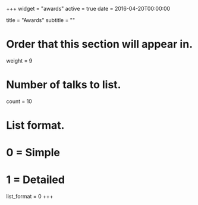 +++
widget = "awards"
active = true
date = 2016-04-20T00:00:00

title = "Awards"
subtitle = ""

# Order that this section will appear in.
weight = 9

# Number of talks to list.
count = 10

# List format.
#   0 = Simple
#   1 = Detailed
list_format = 0
+++

